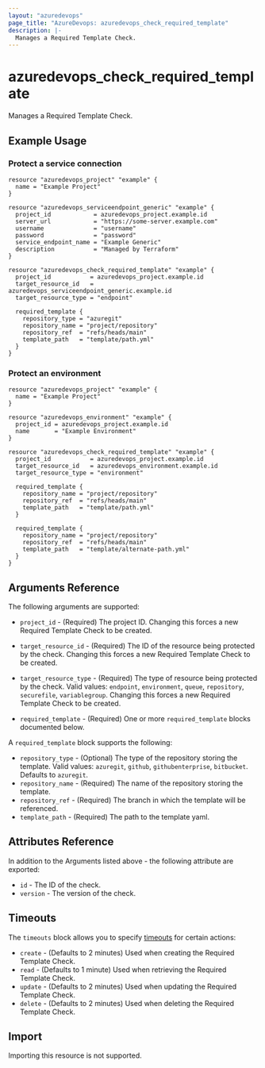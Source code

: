 ```yaml
---
layout: "azuredevops"
page_title: "AzureDevops: azuredevops_check_required_template"
description: |-
  Manages a Required Template Check.
---
```


# azuredevops_check_required_template

Manages a Required Template Check.

## Example Usage

### Protect a service connection

```hcl
resource "azuredevops_project" "example" {
  name = "Example Project"
}

resource "azuredevops_serviceendpoint_generic" "example" {
  project_id            = azuredevops_project.example.id
  server_url            = "https://some-server.example.com"
  username              = "username"
  password              = "password"
  service_endpoint_name = "Example Generic"
  description           = "Managed by Terraform"
}

resource "azuredevops_check_required_template" "example" {
  project_id           = azuredevops_project.example.id
  target_resource_id   = azuredevops_serviceendpoint_generic.example.id
  target_resource_type = "endpoint"

  required_template {
    repository_type = "azuregit"
    repository_name = "project/repository"
    repository_ref  = "refs/heads/main"
    template_path   = "template/path.yml"
  }
}
```

### Protect an environment

```hcl
resource "azuredevops_project" "example" {
  name = "Example Project"
}

resource "azuredevops_environment" "example" {
  project_id = azuredevops_project.example.id
  name       = "Example Environment"
}

resource "azuredevops_check_required_template" "example" {
  project_id           = azuredevops_project.example.id
  target_resource_id   = azuredevops_environment.example.id
  target_resource_type = "environment"

  required_template {
    repository_name = "project/repository"
    repository_ref  = "refs/heads/main"
    template_path   = "template/path.yml"
  }

  required_template {
    repository_name = "project/repository"
    repository_ref  = "refs/heads/main"
    template_path   = "template/alternate-path.yml"
  }
}
```

## Arguments Reference

The following arguments are supported:

* `project_id` - (Required) The project ID. Changing this forces a new Required Template Check to be created.

* `target_resource_id` - (Required) The ID of the resource being protected by the check. Changing this forces a new Required Template Check to be created.

* `target_resource_type` - (Required) The type of resource being protected by the check. Valid values: `endpoint`, `environment`, `queue`, `repository`, `securefile`, `variablegroup`. Changing this forces a new Required Template Check to be created.

* `required_template` - (Required) One or more `required_template` blocks documented below.

A `required_template` block supports the following:

- `repository_type` - (Optional) The type of the repository storing the template. Valid values: `azuregit`, `github`, `githubenterprise`, `bitbucket`. Defaults to `azuregit`.
- `repository_name` - (Required) The name of the repository storing the template.
- `repository_ref` - (Required) The branch in which the template will be referenced.
- `template_path` - (Required) The path to the template yaml.

## Attributes Reference

In addition to the Arguments listed above - the following attribute are exported:

* `id` - The ID of the check.
* `version` - The version of the check.

## Timeouts

The `timeouts` block allows you to specify [timeouts](https://developer.hashicorp.com/terraform/language/resources/syntax#operation-timeout) for certain actions:

* `create` - (Defaults to 2 minutes) Used when creating the Required Template Check.
* `read` - (Defaults to 1 minute) Used when retrieving the Required Template Check.
* `update` - (Defaults to 2 minutes) Used when updating the Required Template Check.
* `delete` - (Defaults to 2 minutes) Used when deleting the Required Template Check.

## Import

Importing this resource is not supported.
